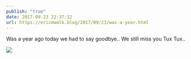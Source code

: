 ```yaml
---
publish: "true"
date: 2017-09-23 22:37:12
url: https://ericmwalk.blog/2017/09/23/was-a-year.html
---
```


Was a year ago today we had to say goodbye.. We still miss you Tux Tux..

![](https://ericmwalk.blog/uploads/2022/ef8d381f07.jpg)